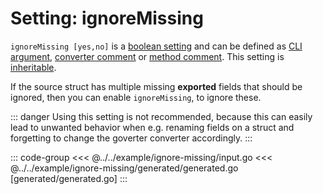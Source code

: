 # Setting: ignoreMissing

`ignoreMissing [yes,no]` is a [boolean setting](./define-settings.md#boolean) and
can be defined as [CLI argument](./define-settings.md#cli), [converter
comment](./define-settings.md#converter) or [method
comment](./define-settings.md#method). This setting is
[inheritable](./define-settings.md#inheritance).

If the source struct has multiple missing **exported** fields that should be
ignored, then you can enable `ignoreMissing`, to ignore these.

::: danger
Using this setting is not recommended, because this can easily lead to
unwanted behavior when e.g. renaming fields on a struct and forgetting to
change the goverter converter accordingly.
:::

::: code-group
<<< @../../example/ignore-missing/input.go
<<< @../../example/ignore-missing/generated/generated.go [generated/generated.go]
:::
